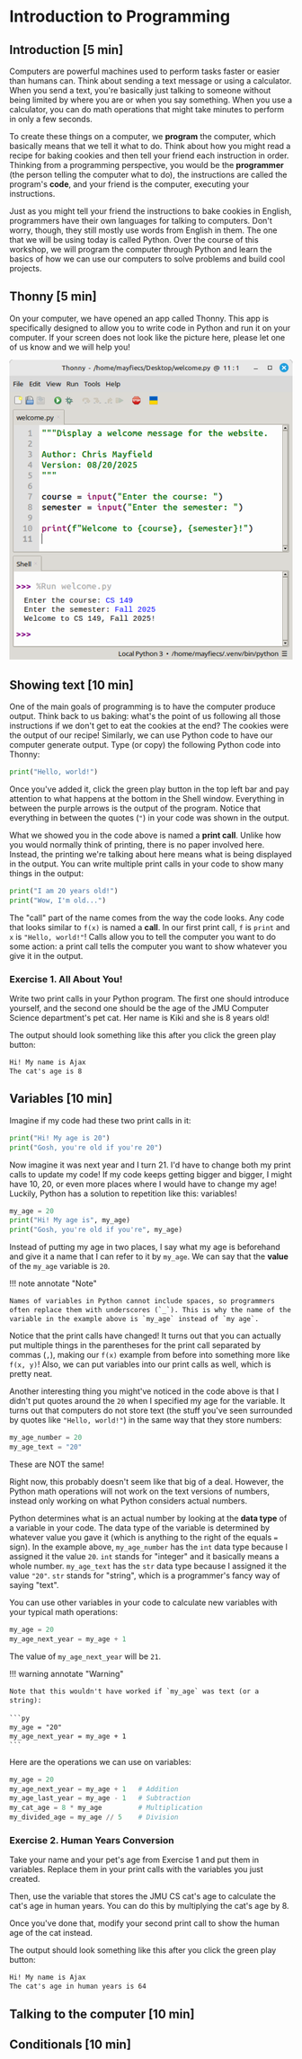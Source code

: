 # Introduction to Programming

## Introduction [5 min]

Computers are powerful machines used to perform tasks faster or easier than humans can. Think about sending a text message or using a calculator. When you send a text, you're basically just talking to someone without being limited by where you are or when you say something. When you use a calculator, you can do math operations that might take minutes to perform in only a few seconds.

To create these things on a computer, we **program** the computer, which basically means that we tell it what to do. Think about how you might read a recipe for baking cookies and then tell your friend each instruction in order. Thinking from a programming perspective, you would be the **programmer** (the person telling the computer what to do), the instructions are called the program's **code**, and your friend is the computer, executing your instructions.

Just as you might tell your friend the instructions to bake cookies in English, programmers have their own languages for talking to computers. Don't worry, though, they still mostly use words from English in them. The one that we will be using today is called Python. Over the course of this workshop, we will program the computer through Python and learn the basics of how we can use our computers to solve problems and build cool projects.

## Thonny [5 min]

On your computer, we have opened an app called Thonny. This app is specifically designed to allow you to write code in Python and run it on your computer. If your screen does not look like the picture here, please let one of us know and we will help you!

![Thonny with code editor and shell open](img/thonny.png)

## Showing text [10 min]

One of the main goals of programming is to have the computer produce output. Think back to us baking: what's the point of us following all those instructions if we don't get to eat the cookies at the end? The cookies were the output of our recipe! Similarly, we can use Python code to have our computer generate output. Type (or copy) the following Python code into Thonny:

```py
print("Hello, world!")
```

Once you've added it, click the green play button in the top left bar and pay attention to what happens at the bottom in the Shell window. Everything in between the purple arrows is the output of the program. Notice that everything in between the quotes (`"`) in your code was shown in the output.

What we showed you in the code above is named a **print call**. Unlike how you would normally think of printing, there is no paper involved here. Instead, the printing we're talking about here means what is being displayed in the output. You can write multiple print calls in your code to show many things in the output:

```py
print("I am 20 years old!")
print("Wow, I'm old...")
```

The "call" part of the name comes from the way the code looks. Any code that looks similar to `f(x)` is named a **call**. In our first print call, `f` is `print` and `x` is `"Hello, world!"`! Calls allow you to tell the computer you want to do some action: a print call tells the computer you want to show whatever you give it in the output.

### Exercise 1. All About You!

Write two print calls in your Python program. The first one should introduce yourself, and the second one should be the age of the JMU Computer Science department's pet cat. Her name is Kiki and she is 8 years old!

The output should look something like this after you click the green play button:

```
Hi! My name is Ajax
The cat's age is 8
```

## Variables [10 min]

Imagine if my code had these two print calls in it:

```py
print("Hi! My age is 20")
print("Gosh, you're old if you're 20")
```

Now imagine it was next year and I turn 21. I'd have to change both my print calls to update my code! If my code keeps getting bigger and bigger, I might have 10, 20, or even more places where I would have to change my age! Luckily, Python has a solution to repetition like this: variables!

```py
my_age = 20
print("Hi! My age is", my_age)
print("Gosh, you're old if you're", my_age)
```

Instead of putting my age in two places, I say what my age is beforehand and give it a name that I can refer to it by `my_age`. We can say that the **value** of the `my_age` variable is `20`.

!!! note annotate "Note"

    Names of variables in Python cannot include spaces, so programmers often replace them with underscores (`_`). This is why the name of the variable in the example above is `my_age` instead of `my age`.

Notice that the print calls have changed! It turns out that you can actually put multiple things in the parentheses for the print call separated by commas (`,`), making our `f(x)` example from before into something more like `f(x, y)`! Also, we can put variables into our print calls as well, which is pretty neat.

Another interesting thing you might've noticed in the code above is that I didn't put quotes around the `20` when I specified my age for the variable. It turns out that computers do not store text (the stuff you've seen surrounded by quotes like `"Hello, world!"`) in the same way that they store numbers:

```py
my_age_number = 20
my_age_text = "20"
```

These are NOT the same!

Right now, this probably doesn't seem like that big of a deal. However, the Python math operations will not work on the text versions of numbers, instead only working on what Python considers actual numbers.

Python determines what is an actual number by looking at the **data type** of a variable in your code. The data type of the variable is determined by whatever value you gave it (which is anything to the right of the equals `=` sign). In the example above, `my_age_number` has the `int` data type because I assigned it the value `20`. `int` stands for "integer" and it basically means a whole number. `my_age_text` has the `str` data type because I assigned it the value `"20"`. `str` stands for "string", which is a programmer's fancy way of saying "text".

You can use other variables in your code to calculate new variables with your typical math operations:

```py
my_age = 20
my_age_next_year = my_age + 1
```

The value of `my_age_next_year` will be `21`.

!!! warning annotate "Warning"

    Note that this wouldn't have worked if `my_age` was text (or a string):

    ```py
    my_age = "20"
    my_age_next_year = my_age + 1
    ```

Here are the operations we can use on variables:

```py
my_age = 20
my_age_next_year = my_age + 1   # Addition
my_age_last_year = my_age - 1   # Subtraction
my_cat_age = 8 * my_age         # Multiplication
my_divided_age = my_age // 5    # Division
```

### Exercise 2. Human Years Conversion

Take your name and your pet's age from Exercise 1 and put them in variables. Replace them in your print calls with the variables you just created.

Then, use the variable that stores the JMU CS cat's age to calculate the cat's age in human years. You can do this by multiplying the cat's age by 8.

Once you've done that, modify your second print call to show the human age of the cat instead.

The output should look something like this after you click the green play button:

```
Hi! My name is Ajax
The cat's age in human years is 64
```

## Talking to the computer [10 min]

## Conditionals [10 min]
